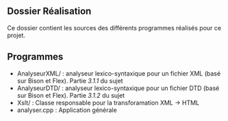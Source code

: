 ## Dossier Réalisation

Ce dossier contient les sources des différents programmes réalisés pour ce
projet.

## Programmes

 - AnalyseurXML/ : analyseur lexico-syntaxique pour un fichier XML (basé sur
   Bison et Flex). Partie *3.1.1* du sujet
 - AnalyseurDTD/ : analyseur lexico-syntaxique pour un fichier DTD (basé sur
   Bison et Flex). Partie *3.1.2* du sujet
 - Xslt/ : Classe responsable pour la transforamation XML -> HTML
 - analyser.cpp : Application générale
